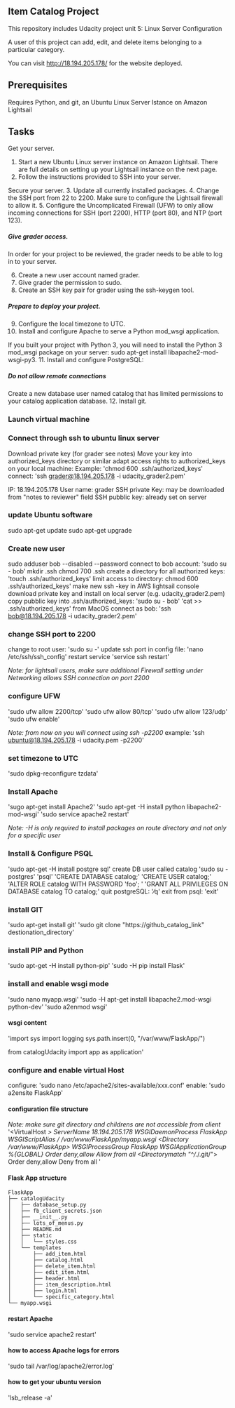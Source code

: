 ## Item Catalog Project

This repository includes Udacity project unit 5: Linux Server Configuration

A user of this project can add, edit, and delete items belonging to a particular category.

You can visit http://18.194.205.178/ for the website deployed.

## Prerequisites

Requires Python, and git, an Ubuntu Linux Server Istance on Amazon Lightsail

## Tasks

Get your server.
1. Start a new Ubuntu Linux server instance on Amazon Lightsail. There are full details on setting up your Lightsail instance on the next page.
2. Follow the instructions provided to SSH into your server.

Secure your server.
3. Update all currently installed packages.
4. Change the SSH port from 22 to 2200. Make sure to configure the Lightsail firewall to allow it.
5. Configure the Uncomplicated Firewall (UFW) to only allow incoming connections for SSH (port 2200), HTTP (port 80), and NTP (port 123).

##### Give grader access.
In order for your project to be reviewed, the grader needs to be able to log in to your server.

6. Create a new user account named grader.
7. Give grader the permission to sudo.
8. Create an SSH key pair for grader using the ssh-keygen tool.

##### Prepare to deploy your project.
9. Configure the local timezone to UTC.
10. Install and configure Apache to serve a Python mod_wsgi application.

If you built your project with Python 3, you will need to install the Python 3 mod_wsgi package on your server: sudo apt-get install libapache2-mod-wsgi-py3.
11. Install and configure PostgreSQL:

##### Do not allow remote connections
Create a new database user named catalog that has limited permissions to your catalog application database.
12. Install git.

### Launch virtual machine

### Connect through ssh to ubuntu linux server
Download private key (for grader see notes)
Move your key into authorized_keys directory or similar
adapt access rights to authorized_keys on your local machine:
Example: 'chmod 600 .ssh/authorized_keys'
connect: 'ssh grader@18.194.205.178 -i udacity_grader2.pem'

IP: 18.194.205.178
User name: grader
SSH private Key: may be downloaded from "notes to reviewer" field
SSH pubblic key: already set on server

### update Ubuntu software
sudo apt-get update
sudo apt-get upgrade


### Create new user
sudo adduser bob --disabled --password
connect to bob account: 'sudo su - bob' 
mkdir .ssh
chmod 700 .ssh
create a directory for all authorized keys: 'touch .ssh/authorized_keys'
limit access to directory: chmod 600 .ssh/authorized_keys'
make new ssh -key in AWS lightsail console
download private key and install on local server (e.g. udacity_grader2.pem)
copy pubblic key into .ssh/authorized_keys:
	'sudo su - bob'
	'cat >> .ssh/authorized_keys'
from MacOS connect as bob:
	'ssh bob@18.194.205.178 -i udacity_grader2.pem'

### change SSH port to 2200
change to root user: 'sudo su -'
update ssh port in config file:	'nano /etc/ssh/ssh_config'
restart service	'service ssh restart'

*Note: for lightsail users, make sure additional Firewall setting under Networking allows SSH connection on port 2200*

### configure UFW
'sudo ufw allow 2200/tcp'
'sudo ufw allow 80/tcp'
'sudo ufw allow 123/udp'
'sudo ufw enable'

*Note: from now on you will connect using ssh -p2200*
example: 'ssh ubuntu@18.194.205.178 -i udacity.pem -p2200'

### set timezone to UTC
'sudo dpkg-reconfigure tzdata'

### Install Apache
'sugo apt-get install Apache2'
'sudo apt-get -H install python libapache2-mod-wsgi'
'sudo service apache2 restart'

*Note: -H is only required to install packages on route directory and not only for a specific user*


### Install & Configure PSQL
'sudo apt-get -H install postgre sql'
create DB user called catalog
'sudo su - postgres'
'psql'
'CREATE DATABASE catalog;'
'CREATE USER catalog;'
'ALTER ROLE catalog WITH PASSWORD 'foo'; '
'GRANT ALL PRIVILEGES ON DATABASE catalog TO catalog;'
quit postgreSQL: '⁄q'
exit from psql: 'exit'

### install GIT
'sudo apt-get install git'
'sudo git clone "https://github_catalog_link" destionation_directory'

### install PIP and Python
'sudo apt-get -H install python-pip'
'sudo -H pip install Flask'

### install and enable wsgi mode
'sudo nano myapp.wsgi'
'sudo -H apt-get install libapache2.mod-wsgi python-dev'
'sudo a2enmod wsgi'

#### wsgi content
'import sys
import logging
sys.path.insert(0, "/var/www/FlaskApp/")

from catalogUdacity import app as application'

### configure and enable virtual Host
configure: 'sudo nano /etc/apache2/sites-available/xxx.conf'
enable: 'sudo a2ensite FlaskApp'

#### configuration file structure
*Note: make sure git directory and childrens are not accessible from client*
'<VirtualHost *>
        ServerName 18.194.205.178
        WSGIDaemonProcess FlaskApp
        WSGIScriptAlias /  /var/www/FlaskApp/myapp.wsgi
        <Directory /var/www/FlaskApp>
            WSGIProcessGroup FlaskApp
            WSGIApplicationGroup %{GLOBAL}
            Order deny,allow
            Allow from all
        </Directory>
        <Directorymatch "^/.*/\.git/">
                Order deny,allow
                Deny from all
        </Directorymatch>
</VirtualHost>'


#### Flask App structure

	FlaskApp
	├── catalogUdacity
	│   ├── database_setup.py
	│   ├── fb_client_secrets.json
	│   ├── __init__.py
	│   ├── lots_of_menus.py
	│   ├── README.md
	│   ├── static
	│   │   └── styles.css
	│   └── templates
	│       ├── add_item.html
	│       ├── catalog.html
	│       ├── delete_item.html
	│       ├── edit_item.html
	│       ├── header.html
	│       ├── item_description.html
	│       ├── login.html
	│       └── specific_category.html
	└── myapp.wsgi

#### restart Apache
'sudo service apache2 restart'


#### how to access Apache logs for errors
'sudo tail /var/log/apache2/error.log'

#### how to get your ubuntu version
'lsb_release -a'
